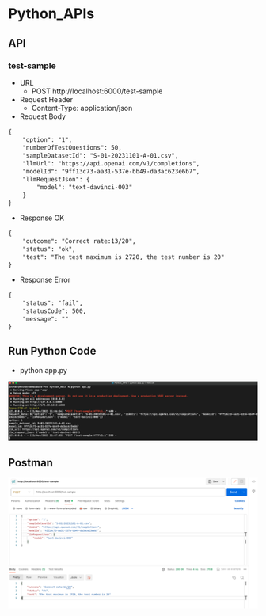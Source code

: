 # Python_APIs

## API
### test-sample
* URL
  * POST http://localhost:6000/test-sample
* Request Header
  * Content-Type: application/json
* Request Body
```
{
    "option": "1",
    "numberOfTestQuestions": 50,
    "sampleDatasetId": "S-01-20231101-A-01.csv",
    "llmUrl": "https://api.openai.com/v1/completions",
    "modelId": "9ff13c73-aa31-537e-bb49-da3ac623e6b7",
    "llmRequestJson": {
        "model": "text-davinci-003"
    }
}
```
* Response OK
```
{
    "outcome": "Correct rate:13/20",
    "status": "ok",
    "test": "The test maximum is 2720, the test number is 20"
}
```

* Response Error
```
{
    "status": "fail",
    "statusCode": 500,
    "message": ""
}
```

## Run Python Code
* python app.py

![](./Images/Run_Python_Code.png)

## Postman
![](./Images/Postman.png)
